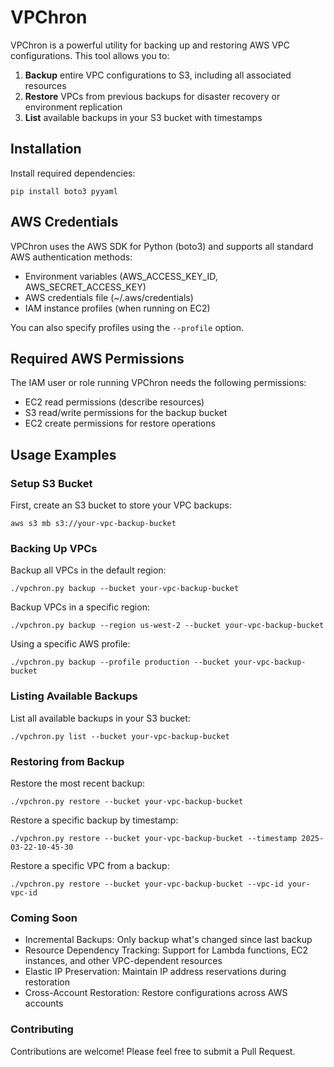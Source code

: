# VPChron

VPChron is a powerful utility for backing up and restoring AWS VPC configurations. This tool allows you to:

1. **Backup** entire VPC configurations to S3, including all associated resources
2. **Restore** VPCs from previous backups for disaster recovery or environment replication
3. **List** available backups in your S3 bucket with timestamps

## Installation

Install required dependencies:
   ```
   pip install boto3 pyyaml
   ```


## AWS Credentials

VPChron uses the AWS SDK for Python (boto3) and supports all standard AWS authentication methods:

- Environment variables (AWS_ACCESS_KEY_ID, AWS_SECRET_ACCESS_KEY)
- AWS credentials file (~/.aws/credentials)
- IAM instance profiles (when running on EC2)

You can also specify profiles using the `--profile` option.

## Required AWS Permissions

The IAM user or role running VPChron needs the following permissions:

- EC2 read permissions (describe resources)
- S3 read/write permissions for the backup bucket
- EC2 create permissions for restore operations

## Usage Examples

### Setup S3 Bucket

First, create an S3 bucket to store your VPC backups:

```
aws s3 mb s3://your-vpc-backup-bucket
```

### Backing Up VPCs

Backup all VPCs in the default region:

```
./vpchron.py backup --bucket your-vpc-backup-bucket
```

Backup VPCs in a specific region:

```
./vpchron.py backup --region us-west-2 --bucket your-vpc-backup-bucket
```

Using a specific AWS profile:

```
./vpchron.py backup --profile production --bucket your-vpc-backup-bucket
```

### Listing Available Backups

List all available backups in your S3 bucket:

```
./vpchron.py list --bucket your-vpc-backup-bucket
```

### Restoring from Backup

Restore the most recent backup:

```
./vpchron.py restore --bucket your-vpc-backup-bucket
```

Restore a specific backup by timestamp:

```
./vpchron.py restore --bucket your-vpc-backup-bucket --timestamp 2025-03-22-10-45-30
```

Restore a specific VPC from a backup:

```
./vpchron.py restore --bucket your-vpc-backup-bucket --vpc-id your-vpc-id
```

### Coming Soon

- Incremental Backups: Only backup what's changed since last backup
- Resource Dependency Tracking: Support for Lambda functions, EC2 instances, and other VPC-dependent resources
- Elastic IP Preservation: Maintain IP address reservations during restoration
- Cross-Account Restoration: Restore configurations across AWS accounts

### Contributing
Contributions are welcome! Please feel free to submit a Pull Request.
